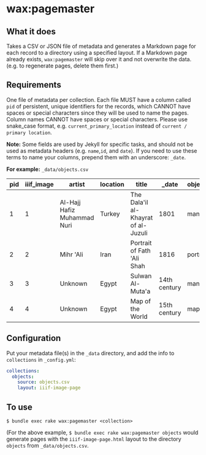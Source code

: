 # wax:pagemaster

## What it does
Takes a CSV or JSON file of metadata and generates a Markdown page for each record to a directory using a specified layout. If a Markdown page already exists, `wax:pagemaster` will skip over it and not overwrite the data. (e.g. to regenerate pages, delete them first.)

## Requirements
One file of metadata per collection. Each file MUST have a column called `pid` of persistent, unique identifiers for the records, which CANNOT have spaces or special characters since they will be used to name the pages. Column names CANNOT have spaces or special characters. Please use snake_case format, e.g. `current_primary_location` instead of `current / primary location`.

**Note:** Some fields are used by Jekyll for specific tasks, and should not be used as metadata headers (e.g. `name`,`id`, and `date`). If you need to use these terms to name your columns, prepend them with an underscore: `_date`.

**For example:** `_data/objects.csv`

| pid | iiif_image | artist                      | location | title                               | _date        | object_type | current_location                   | wiki_link                                                                                                                                            |
|-----|------------|-----------------------------|----------|-------------------------------------|--------------|-------------|------------------------------------|------------------------------------------------------------------------------------------------------------------------------------------------------|
| 1   | 1          | Al-Hajj Hafiz Muhammad Nuri | Turkey   | The Dala'il al-Khayrat of al-Juzuli | 1801         | manuscript  | "The Museum of Islamic Art, Qatar" | "https://commons.wikimedia.org/wiki/File:Al-Hajj_Hafiz_Muhammad_Nuri,_Turkey,_1801_-_The_Dala%27il_al-Khayrat_of_al-Juzuli_-_Google_Art_Project.jpg" |
| 2   | 2          | Mihr 'Ali                   | Iran     | Portrait of Fath 'Ali Shah          | 1816         | portrait    | "The Museum of Islamic Art, Qatar" | "https://commons.wikimedia.org/wiki/File:Mihr_%27Ali,_Iran,_1816_-_Portrait_of_Fath_%27Ali_Shah_-_Google_Art_Project.jpg"                            |
| 3   | 3          | Unknown                     | Egypt    | Sulwan Al-Muta'a                    | 14th century | manuscript  | "The Museum of Islamic Art, Qatar" | "https://commons.wikimedia.org/wiki/File:Unknown,_Egypt_or_Syria,_14th_Century_-_Sulwan_Al-Muta%27a_-_Google_Art_Project.jpg"                        |
| 4   | 4          | Unknown                     | Egypt    | Map of the World                    | 15th century | map         | "The Museum of Islamic Art, Qatar" | "https://commons.wikimedia.org/wiki/File:Unknown,_Egypt,_15th_Century_-_Map_of_World_-_Google_Art_Project.jpg"                                       |



## Configuration

Put your metadata file(s) in the `_data` directory, and add the info to `collections` in `_config.yml`:
```yaml
collections:
  objects:
    source: objects.csv
    layout: iiif-image-page
```

## To use
`$ bundle exec rake wax:pagemaster <collection>`

(For the above example, `$ bundle exec rake wax:pagemaster objects` would generate pages with the `iiif-image-page.html` layout to the directory `objects` from `_data/objects.csv`.
